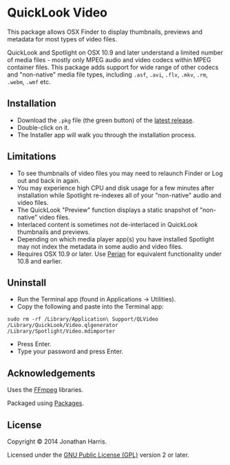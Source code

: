 QuickLook Video
===============

This package allows OSX Finder to display thumbnails, previews and metadata for most types of video files.

QuickLook and Spotlight on OSX 10.9 and later understand a limited number of media files - mostly only MPEG audio and video codecs within MPEG container files. This package adds support for wide range of other codecs and "non-native" media file types, including `.asf`, `.avi`, `.flv`, `.mkv`, `.rm`, `.webm`, `.wmf` etc.

Installation
------------
* Download the `.pkg` file (the green button) of the [latest release](https://github.com/Marginal/QLVideo/releases/latest).
* Double-click on it.
* The Installer app will walk you through the installation process.

Limitations
-----------
* To see thumbnails of video files you may need to relaunch Finder or Log out and back in again.
* You may experience high CPU and disk usage for a few minutes after installation while Spotlight re-indexes all of your "non-native" audio and video files.
* The QuickLook "Preview" function displays a static snapshot of "non-native" video files.
* Interlaced content is sometimes not de-interlaced in QuickLook thumbnails and previews.
* Depending on which media player app(s) you have installed Spotlight may not index the metadata in some audio and video files.
* Requires OSX 10.9 or later. Use [Perian](http://github.com/MaddTheSane/perian) for equivalent functionality under 10.8 and earlier.

Uninstall
---------
* Run the Terminal app (found in Applications -> Utilities).
* Copy the following and paste into the Terminal app:

`sudo rm -rf /Library/Application\ Support/QLVideo /Library/QuickLook/Video.qlgenerator /Library/Spotlight/Video.mdimporter`
 
* Press Enter.
* Type your password and press Enter.

Acknowledgements
----------------
Uses the [FFmpeg](https://www.ffmpeg.org/about.html) libraries.

Packaged using [Packages](http://s.sudre.free.fr/Software/Packages/about.html).

License
-------
Copyright © 2014 Jonathan Harris.

Licensed under the [GNU Public License (GPL)](http://www.gnu.org/licenses/gpl-2.0.html) version 2 or later.
